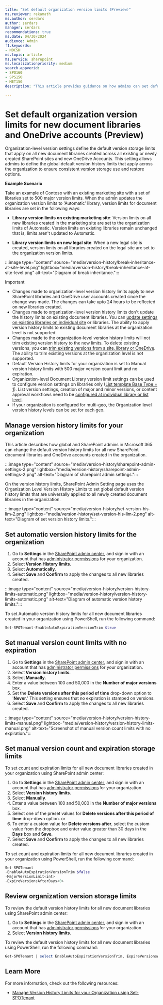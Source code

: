 ```yaml
---
title: "Set default organization version limits (Preview)"
ms.reviewer: rekamath
ms.author: serdars
author: serdars
manager: serdars
recommendations: true
ms.date: 04/30/2024
audience: Admin
f1.keywords:
- NOCSH
ms.topic: article
ms.service: sharepoint
ms.localizationpriority: medium
search.appverid:
- SPO160
- SPS150
- MET150
description: "This article provides guidance on how admins can set default organization version limits for new document libraries and OneDrive accounts."

---
```


# Set default organization version limits for new document libraries and OneDrive accounts (Preview)

Organization-level version settings define the default version storage limits that apply on all new document libraries created across all existing or newly created SharePoint sites and new OneDrive Accounts. This setting allows admins to define the global default version history limits that apply across the organization to ensure consistent version storage use and restore options.  

**Example Scenario**

Take an example of Contoso with an existing marketing site with a set of libraries set to 500 major version limits. When the admin updates the organization version limits to 'Automatic' library, version limits for document libraries are set in the following ways:

- **Library version limits on existing marketing site**: Version limits on all new libraries created in the marketing site are set to the organization limits of Automatic. Version limits on existing libraries remain unchanged that is, limits aren't updated to Automatic.  

- **Library version limits on new legal site**: When a new legal site is created, version limits on all libraries created on the legal site are set to the organization version limits.

:::image type="content" source="media/version-history/break-inheritance-at-site-level.png" lightbox="media/version-history/break-inheritance-at-site-level.png" alt-text="Diagram of break inheritance.":::

> [!IMPORTANT]
> - Changes made to organization-level version history limits apply to new SharePoint libraries and OneDrive user accounts created since the change was made. The changes can take upto 24 hours to be reflected on new libraries created. 
> - Changes made to organization-level version history limits don't update the history limits on existing document libraries. You can [update settings on existing libraries on individual site](document-library-version-history-limits.md#version-storage-behavior) or libraries. The ability to apply version history limits to existing document libraries at the organization level is not supported.
> - Changes made to the organization-level version history limits will not trim existing version history to the new limits. To delete existing versions, you can [trim existing versions from a site, library or OneDrive](library-version-limits.md#manage-version-history-limits-for-a-library-using-powershell). The ability to trim existing versions at the organization level is not supported.
> - Default Version History limits for your organization is set to Manual version history limits with 500 major version count limit and no expiration.
> - Organization-level Document Library version limit settings can be used to configure version settings on libraries only ([List template Base Type = 1](/openspecs/sharepoint_protocols/ms-wssts/8bf797af-288c-4a1d-a14b-cf5394e636cf)). List version settings, creation of major and minor versions, or content approval workflows need to be [configured at individual library or list level](https://support.microsoft.com/en-us/office/enable-and-configure-versioning-for-a-list-or-library-1555d642-23ee-446a-990a-bcab618c7a37).
> - If your organization is configured for multi-geo, the Organization level version history levels can be set for each geo. 

## Manage version history limits for your organization

This article describes how global and SharePoint admins in Microsoft 365 can change the default version history limits for all new SharePoint document libraries and OneDrive accounts created in the organization. 

:::image type="content" source="media/version-history/sharepoint-admin-settings-2.png" lightbox="media/version-history/sharepoint-admin-settings-2.png" alt-text="Diagram of sharepoint admin settings.":::

On the version history limits, SharePoint Admin Setting page uses the Organization Level Version History Limits to set global default version history limits that are universally applied to all newly created document libraries in the organization.

:::image type="content" source="media/version-history/set-version-his-lim-2.png" lightbox="media/version-history/set-version-his-lim-2.png" alt-text="Diagram of set version history limits.":::


## Set automatic version history limits for the organization

1. Go to **Settings** in the [SharePoint admin center](/sharepoint/sharepoint-admin-role), and sign in with an account that has [administrator permissions](/sharepoint/sharepoint-admin-role) for your organization.
1. Select **Version History limits**.
1. Select **Automatically**.
1. Select **Save** and **Confirm** to apply the changes to all new libraries created.

:::image type="content" source="media/version-history/version-history-limits-automatic.png" lightbox="media/version-history/version-history-limits-automatic.png" alt-text="Diagram of automatic version history limits.":::

To set Automatic version history limits for all new document libraries created in your organization using PowerShell, run the following command:

```PowerShell
Set-SPOTenant-EnableAutoExpirationVersionTrim $true
```

## Set manual version count limits with no expiration

1. Go to **Settings** in the [SharePoint admin center](/sharepoint/sharepoint-admin-role), and sign in with an account that has [administrator permissions](/sharepoint/sharepoint-admin-role) for your organization.
1. Select **Version history limits**.
1. Select **Manually**.
1. Enter a value between 100 and 50,000 in the **Number of major versions** box.
1. Set the **Delete versions after this period of time** drop-down option to '**Never**.' This setting ensures that no expiration is stamped on versions.
1. Select **Save** and **Confirm** to apply the changes to all new libraries created.

:::image type="content" source="media/version-history/version-history-limits-manual.png" lightbox="media/version-history/version-history-limits-manual.png" alt-text="Screenshot of manual version count limits with no expiration.":::

## Set manual version count and expiration storage limits

To set count and expiration limits for all new document libraries created in your organization using SharePoint admin center:
1. Go to **Settings** in the [SharePoint admin center](/sharepoint/sharepoint-admin-role), and sign in with an account that has [administrator permissions](/sharepoint/sharepoint-admin-role) for your organization.
1. Select **Version history limits**.
1. Select **Manually**.
1. Enter a value between 100 and 50,000 in the **Number of major versions** box.
1. Select one of the preset values for **Delete versions after this period of time** drop-down option. or
1. To enter a custom value for **Delete versions after**, select the custom value from the dropbox and enter value greater than 30 days in the **Days** box and **Save**.
1. Select **Save** and **Confirm** to apply the changes to all new libraries created.

To set count and expiration limits for all new document libraries created in your organization using PowerShell, run the following command:

```PowerShell
Set-SPOTenant 
-EnableAutoExpirationVersionTrim $false
-MajorVersionLimit<int>
-ExpireVersionsAfterDays<0>
```

## Review organization version storage limits

To review the default version history limits for all new document libraries using SharePoint admin center:
1. Go to **Settings** in the [SharePoint admin center](/sharepoint/sharepoint-admin-role), and sign in with an account that has [administrator permissions](/sharepoint/sharepoint-admin-role) for your organization.
1. Select **Version history limits**.

To review the default version history limits for all new document libraries using PowerShell, run the following command:

```PowerShell
Get-SPOTenant | select EnableAutoExpirationVersionTrim, ExpireVersionsAfterDays,MajorVersionLimit
```

## Learn More

For more information, check out the following resources:

- [Manage Version History Limits for your Organization using Set-SPOTenant](/powershell/module/sharepoint-online/set-spotenant)
